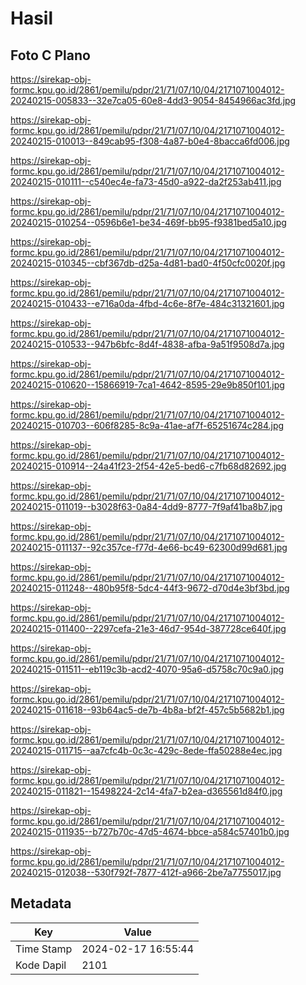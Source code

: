 # Hasil

## Foto C Plano

https://sirekap-obj-formc.kpu.go.id/2861/pemilu/pdpr/21/71/07/10/04/2171071004012-20240215-005833--32e7ca05-60e8-4dd3-9054-8454966ac3fd.jpg

https://sirekap-obj-formc.kpu.go.id/2861/pemilu/pdpr/21/71/07/10/04/2171071004012-20240215-010013--849cab95-f308-4a87-b0e4-8bacca6fd006.jpg

https://sirekap-obj-formc.kpu.go.id/2861/pemilu/pdpr/21/71/07/10/04/2171071004012-20240215-010111--c540ec4e-fa73-45d0-a922-da2f253ab411.jpg

https://sirekap-obj-formc.kpu.go.id/2861/pemilu/pdpr/21/71/07/10/04/2171071004012-20240215-010254--0596b6e1-be34-469f-bb95-f9381bed5a10.jpg

https://sirekap-obj-formc.kpu.go.id/2861/pemilu/pdpr/21/71/07/10/04/2171071004012-20240215-010345--cbf367db-d25a-4d81-bad0-4f50cfc0020f.jpg

https://sirekap-obj-formc.kpu.go.id/2861/pemilu/pdpr/21/71/07/10/04/2171071004012-20240215-010433--e716a0da-4fbd-4c6e-8f7e-484c31321601.jpg

https://sirekap-obj-formc.kpu.go.id/2861/pemilu/pdpr/21/71/07/10/04/2171071004012-20240215-010533--947b6bfc-8d4f-4838-afba-9a51f9508d7a.jpg

https://sirekap-obj-formc.kpu.go.id/2861/pemilu/pdpr/21/71/07/10/04/2171071004012-20240215-010620--15866919-7ca1-4642-8595-29e9b850f101.jpg

https://sirekap-obj-formc.kpu.go.id/2861/pemilu/pdpr/21/71/07/10/04/2171071004012-20240215-010703--606f8285-8c9a-41ae-af7f-65251674c284.jpg

https://sirekap-obj-formc.kpu.go.id/2861/pemilu/pdpr/21/71/07/10/04/2171071004012-20240215-010914--24a41f23-2f54-42e5-bed6-c7fb68d82692.jpg

https://sirekap-obj-formc.kpu.go.id/2861/pemilu/pdpr/21/71/07/10/04/2171071004012-20240215-011019--b3028f63-0a84-4dd9-8777-7f9af41ba8b7.jpg

https://sirekap-obj-formc.kpu.go.id/2861/pemilu/pdpr/21/71/07/10/04/2171071004012-20240215-011137--92c357ce-f77d-4e66-bc49-62300d99d681.jpg

https://sirekap-obj-formc.kpu.go.id/2861/pemilu/pdpr/21/71/07/10/04/2171071004012-20240215-011248--480b95f8-5dc4-44f3-9672-d70d4e3bf3bd.jpg

https://sirekap-obj-formc.kpu.go.id/2861/pemilu/pdpr/21/71/07/10/04/2171071004012-20240215-011400--2297cefa-21e3-46d7-954d-387728ce640f.jpg

https://sirekap-obj-formc.kpu.go.id/2861/pemilu/pdpr/21/71/07/10/04/2171071004012-20240215-011511--eb119c3b-acd2-4070-95a6-d5758c70c9a0.jpg

https://sirekap-obj-formc.kpu.go.id/2861/pemilu/pdpr/21/71/07/10/04/2171071004012-20240215-011618--93b64ac5-de7b-4b8a-bf2f-457c5b5682b1.jpg

https://sirekap-obj-formc.kpu.go.id/2861/pemilu/pdpr/21/71/07/10/04/2171071004012-20240215-011715--aa7cfc4b-0c3c-429c-8ede-ffa50288e4ec.jpg

https://sirekap-obj-formc.kpu.go.id/2861/pemilu/pdpr/21/71/07/10/04/2171071004012-20240215-011821--15498224-2c14-4fa7-b2ea-d365561d84f0.jpg

https://sirekap-obj-formc.kpu.go.id/2861/pemilu/pdpr/21/71/07/10/04/2171071004012-20240215-011935--b727b70c-47d5-4674-bbce-a584c57401b0.jpg

https://sirekap-obj-formc.kpu.go.id/2861/pemilu/pdpr/21/71/07/10/04/2171071004012-20240215-012038--530f792f-7877-412f-a966-2be7a7755017.jpg


## Metadata

| Key        | Value               |
| ---------- | ------------------- |
| Time Stamp | 2024-02-17 16:55:44 |
| Kode Dapil | 2101                |



